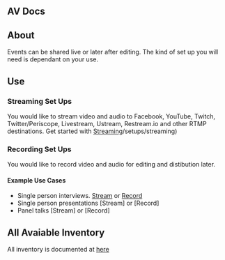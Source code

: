 ## AV Docs

## About

Events can be shared live or later after editing. The kind of set up you will need is dependant on your use.

## Use

### Streaming Set Ups

You would like to stream video and audio to Facebook, YouTube, Twitch, Twitter/Periscope, Livestream, Ustream, Restream.io and other RTMP destinations. Get started with [Streaming]()/setups/streaming) 

### Recording Set Ups

You would like to record video and audio for editing and distibution later.

#### Example Use Cases
* Single person interviews. [Stream](setups/streaming/single-person) or [Record](setups/recodring/single-person) 
* Single person presentations [Stream] or [Record]
* Panel talks [Stream] or [Record]


## All Avaiable Inventory
All inventory is documented at [here](inventory)
